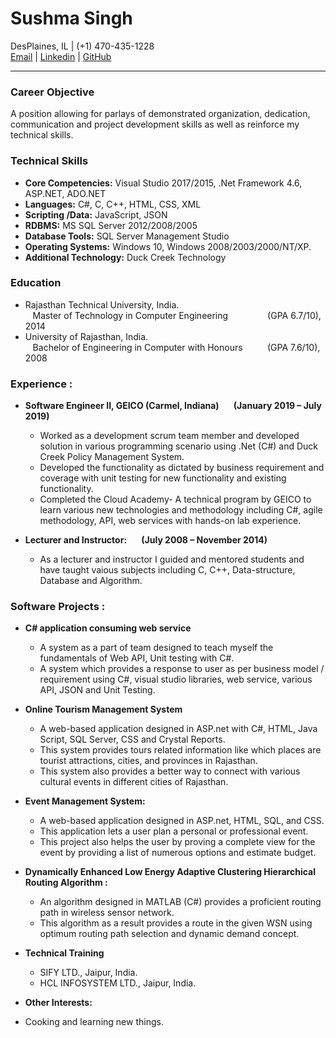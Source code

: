 # **Sushma Singh**
DesPlaines, IL | (+1) 470-435-1228 <br>
[Email](mailto:sushma2511@gmail.com) | [Linkedin](https://www.linkedin.com/in/sushma-s-026888132) | [GitHub](https://github.com/Ersushma/CV/edit/gh-pages/README.md)
___
### **Career Objective**
A position allowing for parlays of demonstrated organization, dedication, communication and project development skills as well as reinforce my technical skills. 

### **Technical Skills**
- **Core Competencies:** Visual Studio 2017/2015, .Net Framework 4.6, ASP.NET, ADO.NET 
- **Languages:**			C#, C, C++, HTML, CSS, XML
- **Scripting /Data:**			JavaScript, JSON
- **RDBMS:**				MS SQL Server 2012/2008/2005 
- **Database Tools:**			SQL Server Management Studio
- **Operating Systems:**		Windows 10, Windows 2008/2003/2000/NT/XP. 
- **Additional Technology:**		Duck Creek Technology 

### **Education** 
- Rajasthan Technical University, India.  
&nbsp;&nbsp; Master of Technology in Computer Engineering  &nbsp;&nbsp;&nbsp;&nbsp;&nbsp;&nbsp;&nbsp;&nbsp;&nbsp;&nbsp;&nbsp;&nbsp;&nbsp;&nbsp; (GPA 6.7/10), 2014
- University of Rajasthan, India.   
&nbsp;&nbsp; Bachelor of Engineering in Computer with Honours  &nbsp;&nbsp;&nbsp;&nbsp;&nbsp;&nbsp;&nbsp;&nbsp; (GPA 7.6/10), 2008

### **Experience** : 
* **Software Engineer II, GEICO (Carmel, Indiana)	   	  &nbsp;&nbsp;&nbsp;&nbsp;&nbsp; (January 2019 – July 2019)**
  * Worked as a development scrum team member and developed solution in various programming scenario using .Net (C#) and Duck Creek Policy Management System.
  * Developed the functionality as dictated by business requirement and coverage with unit testing for new functionality and existing functionality.
  * Completed the Cloud Academy- A technical program by GEICO to learn various new technologies and methodology including C#, agile methodology, API, web services with hands-on  lab experience.
  
* **Lecturer and Instructor:  &nbsp;&nbsp;&nbsp;&nbsp;&nbsp; (July 2008 – November 2014)**  
  * As a lecturer and instructor I guided and mentored students and have taught vaious subjects including C, C++, Data-structure, Database and Algorithm. 		


### **Software Projects** : 
* **C# application consuming web service**
  * A system  as a part of team designed to teach myself the fundamentals of Web API, Unit testing with C#.
  * A system which provides a response to user as per business model / requirement using C#, visual studio libraries, web service, various API, JSON and Unit Testing.

* **Online Tourism Management System**
  * A web-based application designed in ASP.net with C#, HTML, Java Script, SQL Server, CSS and Crystal Reports.
  * This system provides tours related information like which places are tourist attractions, cities, and provinces in Rajasthan.
  * This system also provides a better way to connect with various cultural events in different cities of Rajasthan.
  
* **Event Management System:**
  * A web-based application designed in ASP.net, HTML, SQL, and CSS.
  * This application lets a user plan a personal or professional event.
  * This project also helps the user by proving a complete view for the event by providing a list of numerous options and estimate budget.  
  
* **Dynamically Enhanced Low Energy Adaptive Clustering Hierarchical Routing Algorithm :**
   * An algorithm designed in MATLAB (C#) provides a proficient routing path in wireless sensor network.
   * This algorithm as a result provides a route in the given WSN using optimum routing path selection and dynamic demand concept.
 
* **Technical Training**
  * SIFY LTD., Jaipur, India.
  * HCL INFOSYSTEM LTD., Jaipur, India.  
 
* **Other Interests:**
 * Cooking and learning new things. 

